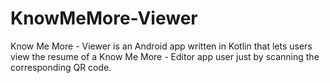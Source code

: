 # KnowMeMore-Viewer
Know Me More - Viewer is an Android app written in Kotlin that lets users view the resume of a Know Me More - Editor app user just by scanning the corresponding QR code.
